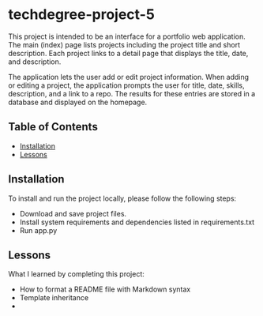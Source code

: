 # techdegree-project-5

This project is intended to be an interface for a portfolio web application. The main (index) page lists projects including the project title and short description. Each project links to a detail page that displays the title, date, and description.

The application lets the user add or edit project information. When adding or editing a project, the application prompts the user for title, date, skills, description, and a link to a repo. The results for these entries are stored in a database and displayed on the homepage.

## Table of Contents

- [Installation](#installation)
- [Lessons](#lessons)

## Installation

To install and run the project locally, please follow the following steps:
* Download and save project files.
* Install system requirements and dependencies listed in requirements.txt
* Run app.py

## Lessons

What I learned by completing this project:
* How to format a README file with Markdown syntax
* Template inheritance
* 
